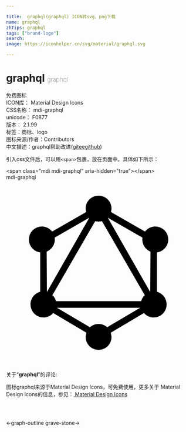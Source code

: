 ```yaml
---

title:  graphql(graphql) ICON转svg、png下载
name: graphql
zhTips: graphql
tags: ["brand-logo"]
search: 
image: https://iconhelper.cn/svg/material/graphql.svg

---
```


# graphql  <small style="font-size: 60%;font-weight: 100">graphql</small>


<div class="detail-page">
<p>
<span><span class="badge-success badge">免费图标</span> </span>
<br/>
<span>
ICON库：
<span class="badge-secondary badge">Material Design Icons</span> 
</span>
<br/>
<span>
CSS名称：
<span class="badge-secondary badge">mdi-graphql</span> 
</span>
<br/>
<span>
unicode：
<span class="badge-secondary badge">F0877</span> 
<copy-btn content='F0877' btn-title=""></copy-btn>
<copy-btn :content='String.fromCodePoint(parseInt("F0877", 16))' btn-title="复制U"></copy-btn>
</span>
<br/>
<span>
版本：
<span class="badge-secondary badge">2.1.99</span> 
</span><br/><span>标签：<span class="badge-light badge"><router-link to="/tags/brand-logo.html">商标、logo</router-link></span></span>
<br/>
<span>图标来源/作者：<span class="badge-light badge">Contributors</span></span> 
<br/>
<span class="zh-detail">中文描述：<span class="badge-primary badge">graphql</span><span class="help-link"><span>帮助改进</span>(<a href="https://gitee.com/liuwave/icon-helper/edit/master/json/material/graphql.json" target="_blank" rel="noopener noreferrer">gitee</a><a href="https://github.com/liuwave/icon-helper/edit/master/json/material/graphql.json" target="_blank" rel="noopener noreferrer">github</a></span>)</span><br/>
</p>
</div>
<div class="alert alert-dark">
  <i class="mdi mdi-graphql mdi-48px"></i>
  <i class="mdi mdi-graphql mdi-36px"></i>
  <i class="mdi mdi-graphql mdi-24px"></i>
  <i class="mdi mdi-graphql mdi-18px"></i>
</div>
<div>
  <p>引入css文件后，可以用<code>&lt;span&gt;</code>包裹，放在页面中。具体如下所示：    
  </p>
  <div class="alert alert-primary" style="font-size: 14px">
    &lt;span class="mdi mdi-graphql" aria-hidden="true"&gt;&lt;/span&gt;
    <copy-btn content='<span class="mdi mdi-graphql" aria-hidden="true"></span>'></copy-btn>
  </div>
  <div class="alert alert-secondary">
    <i class="mdi mdi-graphql"
    style="font-size: 24px"
    aria-hidden="true"></i> mdi-graphql
    <copy-btn content="mdi-graphql" btn-title="复制图标名称"></copy-btn>
  </div>
</div>
<div id="svg" class="svg-wrap">
<svg xmlns="http://www.w3.org/2000/svg" viewBox="0 0 24 24"><path d="M12,5.37L11.56,5.31L6,14.9C6.24,15.11 6.4,15.38 6.47,15.68H17.53C17.6,15.38 17.76,15.11 18,14.9L12.44,5.31L12,5.37M6.6,16.53L10.88,19.06C11.17,18.79 11.57,18.63 12,18.63C12.43,18.63 12.83,18.79 13.12,19.06L17.4,16.53H6.6M12,22A1.68,1.68 0 0,1 10.32,20.32L10.41,19.76L6.11,17.21C5.8,17.57 5.35,17.79 4.84,17.79A1.68,1.68 0 0,1 3.16,16.11C3.16,15.32 3.69,14.66 4.42,14.47V9.36C3.59,9.25 2.95,8.54 2.95,7.68A1.68,1.68 0 0,1 4.63,6C5.18,6 5.66,6.26 5.97,6.66L10.38,4.13L10.32,3.68C10.32,2.75 11.07,2 12,2C12.93,2 13.68,2.75 13.68,3.68L13.62,4.13L18.03,6.66C18.34,6.26 18.82,6 19.37,6A1.68,1.68 0 0,1 21.05,7.68C21.05,8.54 20.41,9.25 19.58,9.36V14.47C20.31,14.66 20.84,15.32 20.84,16.11A1.68,1.68 0 0,1 19.16,17.79C18.65,17.79 18.2,17.57 17.89,17.21L13.59,19.76L13.68,20.32A1.68,1.68 0 0,1 12,22M10.8,4.86L6.3,7.44L6.32,7.68C6.32,8.39 5.88,9 5.26,9.25L5.29,14.5L10.8,4.86M13.2,4.86L18.71,14.5L18.74,9.25C18.12,9 17.68,8.39 17.68,7.68L17.7,7.44L13.2,4.86Z" /></svg>
</div>
<detail full-name='mdi-graphql'></detail>
<div class="icon-detail__container">
<p>关于“<b>graphql</b>”的评论:</p>
</div>
<Vssue title="关于“graphql”的评论" />    
<div><p>图标graphql来源于Material Design Icons，可免费使用，更多关于 Material Design Icons的信息，参见：<a target="_blank" href="https://iconhelper.cn/material.html"> Material Design Icons</a>
</p></div>

<div style="padding:2rem 0 " class="page-nav"><p class="inner"><span class="prev">←<router-link to="/icon/graph-outline.html">graph-outline</router-link></span> <span class="next"><router-link to="/icon/grave-stone.html">grave-stone</router-link>→</span></p></div>

